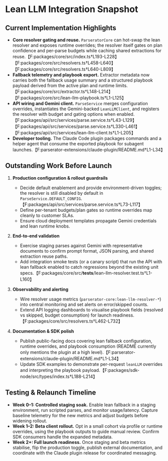 # Lean LLM Integration Snapshot

## Current Implementation Highlights
- **Core resolver gating and reuse.** `ParseratorCore` can hot-swap the lean resolver and exposes runtime overrides; the resolver itself gates on plan confidence and per-parse budgets while caching shared extractions for reuse.【F:packages/core/src/index.ts†L193-L228】【F:packages/core/src/resolvers.ts†L458-L640】【F:packages/core/src/resolvers.ts†L640-L809】
- **Fallback telemetry and playbook export.** Extractor metadata now carries both the fallback usage summary and a structured playbook payload derived from the active plan and runtime limits.【F:packages/core/src/extractor.ts†L148-L214】【F:packages/core/src/lean-llm-playbook.ts†L1-L125】
- **API wiring and Gemini client.** `ParseService` merges configuration overrides, instantiates the Gemini-backed `LeanLLMClient`, and registers the resolver with budget and gating options when enabled.【F:packages/api/src/services/parse.service.ts†L43-L129】【F:packages/api/src/services/parse.service.ts†L330-L461】【F:packages/api/src/services/lean-llm-client.ts†L1-L205】
- **Developer tooling.** The Claude Code plugin packages commands and a helper agent that consume the exported playbook for subagent launches.【F:parserator-extensions/claude-plugin/README.md†L1-L34】

## Outstanding Work Before Launch
1. **Production configuration & rollout guardrails**  
   - Decide default enablement and provide environment-driven toggles; the resolver is still disabled by default in `ParseService.DEFAULT_CONFIG`.【F:packages/api/src/services/parse.service.ts†L73-L117】
   - Define per-tenant budgets/plan gates so runtime overrides map cleanly to customer SLAs.
   - Ensure cloud deployment templates propagate Gemini credentials and lean runtime knobs.

2. **End-to-end validation**  
   - Exercise staging parses against Gemini with representative documents to confirm prompt format, JSON parsing, and shared extraction reuse paths.  
   - Add integration smoke tests (or a canary script) that run the API with lean fallback enabled to catch regressions beyond the existing unit specs.【F:packages/core/src/__tests__/lean-llm-resolver.test.ts†L1-L160】

3. **Observability and alerting**  
   - Wire resolver usage metrics (`parserator-core:lean-llm-resolver-*`) into central monitoring and set alerts on error/skipped counts.  
   - Extend API logging dashboards to visualise playbook fields (resolved vs skipped, budget consumption) for launch readiness.【F:packages/core/src/resolvers.ts†L462-L732】

4. **Documentation & SDK polish**  
   - Publish public-facing docs covering lean fallback configuration, runtime overrides, and playbook consumption (README currently only mentions the plugin at a high level).【F:parserator-extensions/claude-plugin/README.md†L1-L34】
   - Update SDK examples to demonstrate per-request `leanLLM` overrides and interpreting the playbook payload.【F:packages/sdk-node/src/types/index.ts†L188-L214】

## Testing & Relaunch Timeline
- **Week 0–1: Controlled staging soak.** Enable lean fallback in a staging environment, run scripted parses, and monitor usage/latency. Capture baseline telemetry for the new metrics and adjust budgets before widening rollout.
- **Week 1–2: Beta client rollout.** Opt in a small cohort via profile or runtime overrides, using the playbook outputs to guide manual review. Confirm SDK consumers handle the expanded metadata.
- **Week 2+: Full launch readiness.** Once staging and beta metrics stabilise, flip the production toggle, publish external documentation, and coordinate with the Claude plugin release for coordinated messaging.

